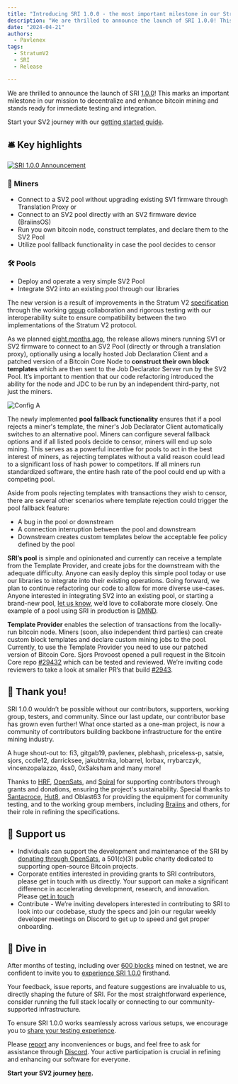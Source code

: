 ```yaml
---
title: "Introducing SRI 1.0.0 - the most important milestone in our Stratum V2 journey!"
description: "We are thrilled to announce the launch of SRI 1.0.0! This marks an important milestone in our mission to decentralize and enhance bitcoin mining and stands ready for immediate testing and integration."
date: "2024-04-21"
authors:
  - Pavlenex
tags:
  - StratumV2
  - SRI
  - Release

---
```


We are thrilled to announce the launch of SRI [1.0.0](https://github.com/stratum-mining/stratum/releases)! This marks an important milestone in our mission to decentralize and enhance bitcoin mining and stands ready for immediate testing and integration.

Start your SV2 journey with our [getting started guide](https://stratumprotocol.org/getting-started/).  

## 🛎️ Key highlights

[![SRI 1.0.0 Announcement](https://img.youtube.com/vi/cyduxNB5R7E/mqdefault.jpg)](https://www.youtube.com/watch?v=cyduxNB5R7E)

### 👷 Miners  
- Connect to a SV2 pool without upgrading existing SV1 firmware through Translation Proxy or
- Connect to an SV2 pool directly with an SV2 firmware device (BraiinsOS)
- Run you own bitcoin node, construct templates, and declare them to the SV2 Pool
- Utilize pool fallback functionality in case the pool decides to censor

### 🛠️ Pools
- Deploy and operate a very simple SV2 Pool 
- Integrate SV2 into an existing pool through our libraries

The new version is a result of improvements in the Stratum V2 [specification](https://github.com/stratum-mining/sv2-spec) through the working [group](https://www.cnbc.com/2022/10/11/bitcoin-mining-software-overhaul-stratum-v2-promoted-by-block-braiins.html) collaboration and rigorous testing with our interoperability suite to ensure compatibility between the two implementations of the Stratum V2 protocol. 

As we planned [eight months ago](https://stratumprotocol.org/blog/sri-roadmap-2023/), the release allows miners running SV1 or SV2 firmware to connect to an SV2 Pool (directly or through a translation proxy), optionally using a locally hosted Job Declaration Client and a patched version of a Bitcoin Core Node to **construct their own block templates** which are then sent to the Job Declarator Server run by the SV2 Pool. It’s important to mention that our code refactoring introduced the ability for the node and JDC to be run by an independent third-party, not just the miners.

![Config A](/assets/config-a.svg)

The newly implemented **pool fallback functionality** ensures that if a pool rejects a miner's template, the miner's Job Declarator Client automatically switches to an alternative pool. Miners can configure several fallback options and if all listed pools decide to censor, miners will end up solo mining. This serves as a powerful incentive for pools to act in the best interest of miners, as rejecting templates without a valid reason could lead to a significant loss of hash power to competitors. If all miners run standardized software, the entire hash rate of the pool could end up with a competing pool.

Aside from pools rejecting templates with transactions they wish to censor, there are several other scenarios where template rejection could trigger the pool fallback feature:

- A bug in the pool or downstream
- A connection interruption between the pool and downstream
- Downstream creates custom templates below the acceptable fee policy defined by the pool

**SRI’s pool** is simple and opinionated and currently can receive a template from the Template Provider, and create jobs for the downstream with the adequate difficulty. Anyone can easily deploy this simple pool today or use our libraries to integrate into their existing operations. Going forward, we plan to continue refactoring our code to allow for more diverse use-cases. Anyone interested in integrating SV2 into an existing pool, or starting a brand-new pool, [let us know](https://discord.gg/stEjAZ2y8r), we’d love to collaborate more closely. One example of a pool using SRI in production is [DMND](https://dmnd.work).

**Template Provider** enables the selection of transactions from the locally-run bitcoin node. Miners (soon, also independent third parties) can create custom block templates and declare custom mining jobs to the pool. Currently, to use the Template Provider you need to use our patched version of Bitcoin Core. Sjors Provoost opened a pull request in the Bitcoin Core repo [#29432](https://github.com/bitcoin/bitcoin/pull/29432) which can be tested and reviewed. We’re inviting code reviewers to take a look at smaller PR’s that build [#2943](https://github.com/bitcoin/bitcoin/pull/29432). 

## 🙏 Thank you!

SRI 1.0.0 wouldn’t be possible without our contributors, supporters, working group, testers, and community.  Since our last update, our contributor base has grown even further!  What once started as a one-man project, is now a community of contributors building backbone infrastructure for the entire mining industry.

A huge shout-out to: fi3, gitgab19, pavlenex, plebhash, priceless-p, satsie, sjors, ccdle12, darricksee, jakubtrnka, lobarrel, lorbax, rrybarczyk, vincenzopalazzo, 4ss0, 0xSaksham and many more!

Thanks to [HRF](http://hrf.org), [OpenSats](https://opensats.org), and [Spiral](http://spiral.xyz) for supporting contributors through grants and donations, ensuring the project's sustainability.
Special thanks to [Santacroce](https://santacroce.xyz/), [Hut8](http://hut8.io), and Oblast63 for providing the equipment for community testing, and to the working group members, including [Braiins](https://braiins.com) and others, for their role in refining the specifications.

## 🎁 Support us

- Individuals can support the development and maintenance of the SRI by [donating through OpenSats](https://opensats.org/projects/stratumv2), a 501(c)(3) public charity dedicated to supporting open-source Bitcoin projects.
- Corporate entities interested in providing grants to SRI contributors, please get in touch with us directly. Your support can make a significant difference in accelerating development, research, and innovation. Please [get in touch](mailto:stratumv2@gmail.com)
- Contribute - We’re inviting developers interested in contributing to SRI to look into our codebase, study the specs and join our regular weekly developer meetings on Discord to get up to speed and get proper onboarding.

## 🏁 Dive in

After months of testing, including over [600 blocks](https://mempool.space/testnet/address/tb1qa0sm0hxzj0x25rh8gw5xlzwlsfvvyz8u96w3p8) mined on testnet, we are confident to invite you to [experience SRI 1.0.0](https://stratumprotocol.org/getting-started/) firsthand. 

Your feedback, issue reports, and feature suggestions are invaluable to us, directly shaping the future of SRI. For the most straightforward experience, consider running the full stack locally or connecting to our community-supported infrastructure.  

To ensure SRI 1.0.0 works seamlessly across various setups, we encourage you to [share your testing experience](https://forms.gle/QAX3hriMzKAMELFB6). 

Please [report](https://github.com/stratum-mining/stratum/issues) any inconveniences or bugs, and feel free to ask for assistance through [Discord](https://discord.gg/stEjAZ2y8r). Your active participation is crucial in refining and enhancing our software for everyone.

**Start your SV2 journey [here](https://stratumprotocol.org/getting-started/).**